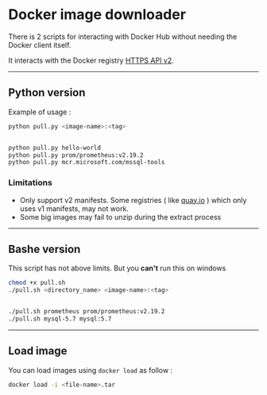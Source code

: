 # Docker image downloader

There is 2 scripts for interacting with Docker Hub without needing the Docker client itself.

It interacts with the Docker registry [HTTPS API v2](https://docs.docker.com/registry/spec/api/).

---

## Python version

Example of usage :

```bash
python pull.py <image-name>:<tag>


python pull.py hello-world
python pull.py prom/prometheus:v2.19.2
python pull.py mcr.microsoft.com/mssql-tools
```

### Limitations

- Only support v2 manifests. Some registries ( like [quay.io](https://quay.io) ) which only uses v1 manifests, may not work.
- Some big images may fail to unzip during the extract process

---

## Bashe version

This script has not above limits. But you **can't** run this on windows

```bash
chmod +x pull.sh
./pull.sh <directory_name> <image-name>:<tag>


./pull.sh prometheus prom/prometheus:v2.19.2
./pull.sh mysql-5.7 mysql:5.7
```

---

## Load image

You can load images using `docker load` as follow :

```bash
docker load -i <file-name>.tar
```
